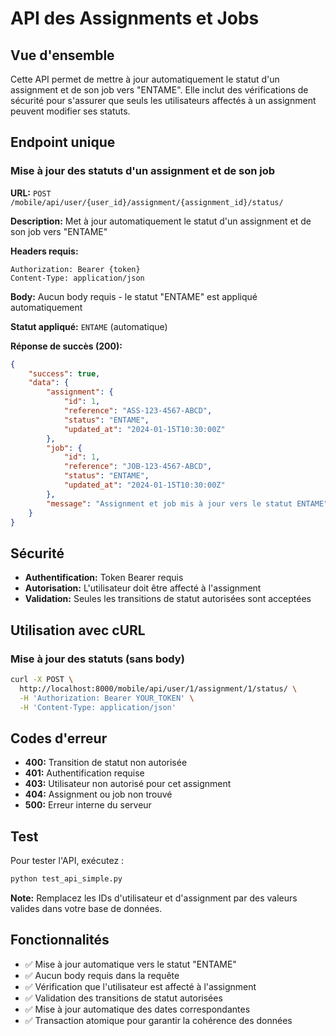 # API des Assignments et Jobs

## Vue d'ensemble

Cette API permet de mettre à jour automatiquement le statut d'un assignment et de son job vers "ENTAME". Elle inclut des vérifications de sécurité pour s'assurer que seuls les utilisateurs affectés à un assignment peuvent modifier ses statuts.

## Endpoint unique

### Mise à jour des statuts d'un assignment et de son job

**URL:** `POST /mobile/api/user/{user_id}/assignment/{assignment_id}/status/`

**Description:** Met à jour automatiquement le statut d'un assignment et de son job vers "ENTAME"

**Headers requis:**
```
Authorization: Bearer {token}
Content-Type: application/json
```

**Body:** Aucun body requis - le statut "ENTAME" est appliqué automatiquement

**Statut appliqué:** `ENTAME` (automatique)

**Réponse de succès (200):**
```json
{
    "success": true,
    "data": {
        "assignment": {
            "id": 1,
            "reference": "ASS-123-4567-ABCD",
            "status": "ENTAME",
            "updated_at": "2024-01-15T10:30:00Z"
        },
        "job": {
            "id": 1,
            "reference": "JOB-123-4567-ABCD",
            "status": "ENTAME",
            "updated_at": "2024-01-15T10:30:00Z"
        },
        "message": "Assignment et job mis à jour vers le statut ENTAME"
    }
}
```

## Sécurité

- **Authentification:** Token Bearer requis
- **Autorisation:** L'utilisateur doit être affecté à l'assignment
- **Validation:** Seules les transitions de statut autorisées sont acceptées

## Utilisation avec cURL

### Mise à jour des statuts (sans body)
```bash
curl -X POST \
  http://localhost:8000/mobile/api/user/1/assignment/1/status/ \
  -H 'Authorization: Bearer YOUR_TOKEN' \
  -H 'Content-Type: application/json'
```

## Codes d'erreur

- **400:** Transition de statut non autorisée
- **401:** Authentification requise
- **403:** Utilisateur non autorisé pour cet assignment
- **404:** Assignment ou job non trouvé
- **500:** Erreur interne du serveur

## Test

Pour tester l'API, exécutez :
```bash
python test_api_simple.py
```

**Note:** Remplacez les IDs d'utilisateur et d'assignment par des valeurs valides dans votre base de données.

## Fonctionnalités

- ✅ Mise à jour automatique vers le statut "ENTAME"
- ✅ Aucun body requis dans la requête
- ✅ Vérification que l'utilisateur est affecté à l'assignment
- ✅ Validation des transitions de statut autorisées
- ✅ Mise à jour automatique des dates correspondantes
- ✅ Transaction atomique pour garantir la cohérence des données
